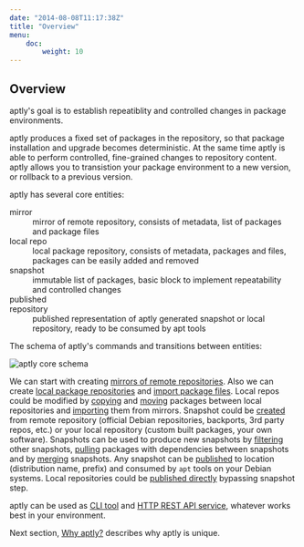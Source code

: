 ```yaml
---
date: "2014-08-08T11:17:38Z"
title: "Overview"
menu:
    doc:
        weight: 10
---
```


Overview
--------

<p class="lead">aptly's goal is to establish repeatiblity and controlled changes in
package environments.</p>

aptly produces a fixed set of packages in the repository,
so that package installation and upgrade becomes deterministic. At the
same time aptly is able to perform controlled, fine-grained changes to
repository content. aptly allows you to transistion your package environment to a
new version, or rollback to a previous version.

aptly has several core entities:

<dl class="dl-horizontal">
    <dt>mirror</dt>
    <dd>mirror of remote repository, consists of metadata, list of packages
    and package files</dd>
    <dt>local repo</dt>
    <dd>local package repository, consists of metadata, packages and files,
    packages can be easily added and removed</dd>
    <dt>snapshot</dt>
    <dd>immutable list of packages, basic block to implement repeatability
    and controlled changes</dd>
    <dt>published<br> repository</dt>
    <dd>published representation of aptly generated snapshot or local repository, ready to
    be consumed by apt tools</dd>
</dl>


The schema of aptly's commands and transitions between entities:

<img src="/img/schema.png" alt="aptly core schema" class="img-responsive">

We can start with creating [mirrors of remote
repositories](/doc/aptly/mirror/create). Also we can create [local package
repositories](/doc/aptly/repo/create) and [import package files](/doc/aptly/repo/add).
Local repos could be modified by [copying](/doc/aptly/repo/copy) and
[moving](/doc/aptly/repo/move) packages between local repositories and
[importing](/doc/aptly/repo/import) them from mirrors. Snapshot could be
[created](/doc/aptly/snapshot/create) from remote repository (official
Debian repositories, backports, 3rd party repos, etc.) or your local
repository (custom built packages, your own software). Snapshots can be
used to produce new snapshots by [filtering](/doc/aptly/snapshot/filter/)
other snapshots, [pulling](/doc/aptly/snapshot/pull)
packages with dependencies between snapshots and by
[merging](/doc/aptly/snapshot/merge) snapshots. Any snapshot can be
[published](/doc/aptly/publish/snapshot) to location (distribution name,
prefix) and consumed by `apt` tools on your Debian systems. Local
repositories could be [published directly](/doc/aptly/publish/repo)
bypassing snapshot step.

aptly can be used as [CLI tool](/doc/commands) and [HTTP REST API service](/doc/api),
whatever works best in your environment.

Next section, [Why aptly?](/doc/why/) describes why aptly is unique.

